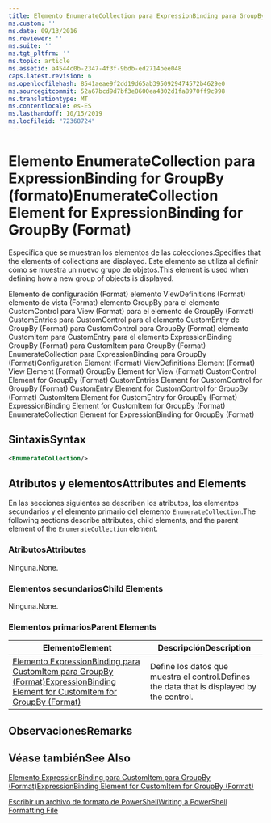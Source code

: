 ```yaml
---
title: Elemento EnumerateCollection para ExpressionBinding para GroupBy (Format) | Microsoft Docs
ms.custom: ''
ms.date: 09/13/2016
ms.reviewer: ''
ms.suite: ''
ms.tgt_pltfrm: ''
ms.topic: article
ms.assetid: a4544c0b-2347-4f3f-9bdb-ed2714bee048
caps.latest.revision: 6
ms.openlocfilehash: 8541aeae9f2dd19d65ab3950929474572b4629e0
ms.sourcegitcommit: 52a67bcd9d7bf3e8600ea4302d1fa8970ff9c998
ms.translationtype: MT
ms.contentlocale: es-ES
ms.lasthandoff: 10/15/2019
ms.locfileid: "72368724"
---
```

# <a name="enumeratecollection-element-for-expressionbinding-for-groupby-format"></a><span data-ttu-id="5c5a1-102">Elemento EnumerateCollection para ExpressionBinding for GroupBy (formato)</span><span class="sxs-lookup"><span data-stu-id="5c5a1-102">EnumerateCollection Element for ExpressionBinding for GroupBy (Format)</span></span>

<span data-ttu-id="5c5a1-103">Especifica que se muestran los elementos de las colecciones.</span><span class="sxs-lookup"><span data-stu-id="5c5a1-103">Specifies that the elements of collections are displayed.</span></span> <span data-ttu-id="5c5a1-104">Este elemento se utiliza al definir cómo se muestra un nuevo grupo de objetos.</span><span class="sxs-lookup"><span data-stu-id="5c5a1-104">This element is used when defining how a new group of objects is displayed.</span></span>

<span data-ttu-id="5c5a1-105">Elemento de configuración (Format) elemento ViewDefinitions (Format) elemento de vista (Format) elemento GroupBy para el elemento CustomControl para View (Format) para el elemento de GroupBy (Format) CustomEntries para CustomControl para el elemento CustomEntry de GroupBy (Format) para CustomControl para GroupBy (Format) elemento CustomItem para CustomEntry para el elemento ExpressionBinding GroupBy (Format) para CustomItem para GroupBy (Format) EnumerateCollection para ExpressionBinding para GroupBy (Format)</span><span class="sxs-lookup"><span data-stu-id="5c5a1-105">Configuration Element (Format) ViewDefinitions Element (Format) View Element (Format) GroupBy Element for View (Format) CustomControl Element for GroupBy (Format) CustomEntries Element for CustomControl for GroupBy (Format) CustomEntry Element for CustomControl for GroupBy (Format) CustomItem Element for CustomEntry for GroupBy (Format) ExpressionBinding Element for CustomItem for GroupBy (Format) EnumerateCollection Element for ExpressionBinding for GroupBy (Format)</span></span>

## <a name="syntax"></a><span data-ttu-id="5c5a1-106">Sintaxis</span><span class="sxs-lookup"><span data-stu-id="5c5a1-106">Syntax</span></span>

```xml
<EnumerateCollection/>
```

## <a name="attributes-and-elements"></a><span data-ttu-id="5c5a1-107">Atributos y elementos</span><span class="sxs-lookup"><span data-stu-id="5c5a1-107">Attributes and Elements</span></span>

<span data-ttu-id="5c5a1-108">En las secciones siguientes se describen los atributos, los elementos secundarios y el elemento primario del elemento `EnumerateCollection`.</span><span class="sxs-lookup"><span data-stu-id="5c5a1-108">The following sections describe attributes, child elements, and the parent element of the `EnumerateCollection` element.</span></span>

### <a name="attributes"></a><span data-ttu-id="5c5a1-109">Atributos</span><span class="sxs-lookup"><span data-stu-id="5c5a1-109">Attributes</span></span>

<span data-ttu-id="5c5a1-110">Ninguna.</span><span class="sxs-lookup"><span data-stu-id="5c5a1-110">None.</span></span>

### <a name="child-elements"></a><span data-ttu-id="5c5a1-111">Elementos secundarios</span><span class="sxs-lookup"><span data-stu-id="5c5a1-111">Child Elements</span></span>

<span data-ttu-id="5c5a1-112">Ninguna.</span><span class="sxs-lookup"><span data-stu-id="5c5a1-112">None.</span></span>

### <a name="parent-elements"></a><span data-ttu-id="5c5a1-113">Elementos primarios</span><span class="sxs-lookup"><span data-stu-id="5c5a1-113">Parent Elements</span></span>

|<span data-ttu-id="5c5a1-114">Elemento</span><span class="sxs-lookup"><span data-stu-id="5c5a1-114">Element</span></span>|<span data-ttu-id="5c5a1-115">Descripción</span><span class="sxs-lookup"><span data-stu-id="5c5a1-115">Description</span></span>|
|-------------|-----------------|
|[<span data-ttu-id="5c5a1-116">Elemento ExpressionBinding para CustomItem para GroupBy (Format)</span><span class="sxs-lookup"><span data-stu-id="5c5a1-116">ExpressionBinding Element for CustomItem for GroupBy (Format)</span></span>](./expressionbinding-element-for-customitem-for-groupby-format.md)|<span data-ttu-id="5c5a1-117">Define los datos que muestra el control.</span><span class="sxs-lookup"><span data-stu-id="5c5a1-117">Defines the data that is displayed by the control.</span></span>|

## <a name="remarks"></a><span data-ttu-id="5c5a1-118">Observaciones</span><span class="sxs-lookup"><span data-stu-id="5c5a1-118">Remarks</span></span>

## <a name="see-also"></a><span data-ttu-id="5c5a1-119">Véase también</span><span class="sxs-lookup"><span data-stu-id="5c5a1-119">See Also</span></span>

[<span data-ttu-id="5c5a1-120">Elemento ExpressionBinding para CustomItem para GroupBy (Format)</span><span class="sxs-lookup"><span data-stu-id="5c5a1-120">ExpressionBinding Element for CustomItem for GroupBy (Format)</span></span>](./expressionbinding-element-for-customitem-for-groupby-format.md)

[<span data-ttu-id="5c5a1-121">Escribir un archivo de formato de PowerShell</span><span class="sxs-lookup"><span data-stu-id="5c5a1-121">Writing a PowerShell Formatting File</span></span>](./writing-a-powershell-formatting-file.md)
